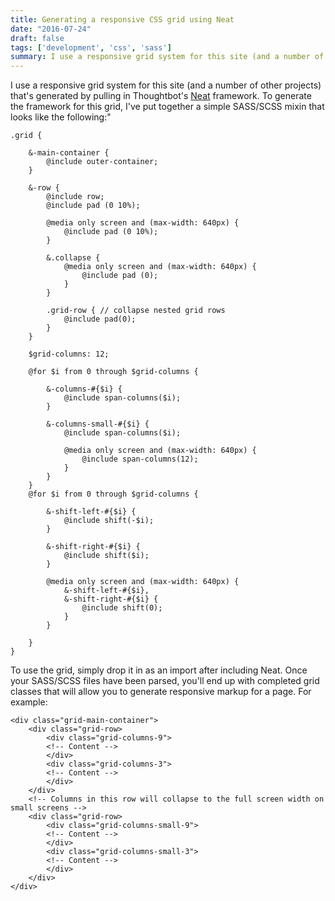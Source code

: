 ```yaml
---
title: Generating a responsive CSS grid using Neat
date: "2016-07-24"
draft: false
tags: ['development', 'css', 'sass']
summary: I use a responsive grid system for this site (and a number of other projects) that's generated by pulling in Thoughtbot's Neat framework.
---
```


I use a responsive grid system for this site (and a number of other projects) that's generated by pulling in Thoughtbot's [Neat](http://neat.bourbon.io/) framework. To generate the framework for this grid, I've put together a simple SASS/SCSS mixin that looks like the following:"

```
.grid {

    &-main-container {
        @include outer-container;
    }

    &-row {
        @include row;
        @include pad (0 10%);

        @media only screen and (max-width: 640px) {
            @include pad (0 10%);
        }

        &.collapse {
            @media only screen and (max-width: 640px) {
                @include pad (0);
            }
        }

        .grid-row { // collapse nested grid rows
            @include pad(0);
        }
    }

    $grid-columns: 12;

    @for $i from 0 through $grid-columns {

        &-columns-#{$i} {
            @include span-columns($i);
        }

        &-columns-small-#{$i} {
            @include span-columns($i);

            @media only screen and (max-width: 640px) {
                @include span-columns(12);
            }
        }
    }
    @for $i from 0 through $grid-columns {

        &-shift-left-#{$i} {
            @include shift(-$i);
        }

        &-shift-right-#{$i} {
            @include shift($i);
        }

        @media only screen and (max-width: 640px) {
            &-shift-left-#{$i},
            &-shift-right-#{$i} {
                @include shift(0);
            }
        }

    }
}
```
To use the grid, simply drop it in as an import after including Neat. Once your SASS/SCSS files have been parsed, you'll end up with completed grid classes that will allow you to generate responsive markup for a page. For example:

```
<div class="grid-main-container">
    <div class="grid-row>
        <div class="grid-columns-9">
        <!-- Content -->
        </div>
        <div class="grid-columns-3">
        <!-- Content -->
        </div>
    </div>
    <!-- Columns in this row will collapse to the full screen width on small screens -->
    <div class="grid-row>
        <div class="grid-columns-small-9">
        <!-- Content -->
        </div>
        <div class="grid-columns-small-3">
        <!-- Content -->
        </div>
    </div>
</div>
```